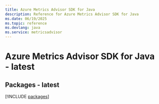 ```yaml
---
title: Azure Metrics Advisor SDK for Java
description: Reference for Azure Metrics Advisor SDK for Java
ms.date: 06/19/2025
ms.topic: reference
ms.devlang: java
ms.service: metricsadvisor
---
```

# Azure Metrics Advisor SDK for Java - latest
## Packages - latest
[!INCLUDE [packages](metrics-advisor-index.md)]